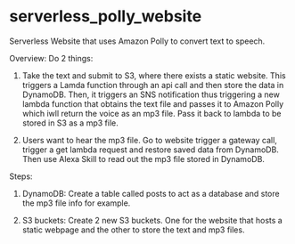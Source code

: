 # serverless_polly_website
Serverless Website that uses Amazon Polly to convert text to speech.

Overview:
Do 2 things:
1. Take the text and submit to S3, where there exists a static website.
This triggers a Lamda function through an api call and then store the data in DynamoDB.
Then, it triggers an SNS notification thus triggering a new lambda function that obtains the text file and passes it to Amazon Polly which iwll return the voice as an mp3 file. Pass it back to lambda to be stored in S3 as a mp3 file.

2. Users want to hear the mp3 file. Go to website trigger a gateway call, trigger a get lambda request and restore saved data from DynamoDB.
Then use Alexa Skill to read out the mp3 file stored in DynamoDB.

Steps:
1. DynamoDB:
    Create a table called posts to act as a database and store the mp3 file info for example.

2. S3 buckets:
    Create 2 new S3 buckets. One for the website that hosts a static webpage and the other to store the text and mp3 files.